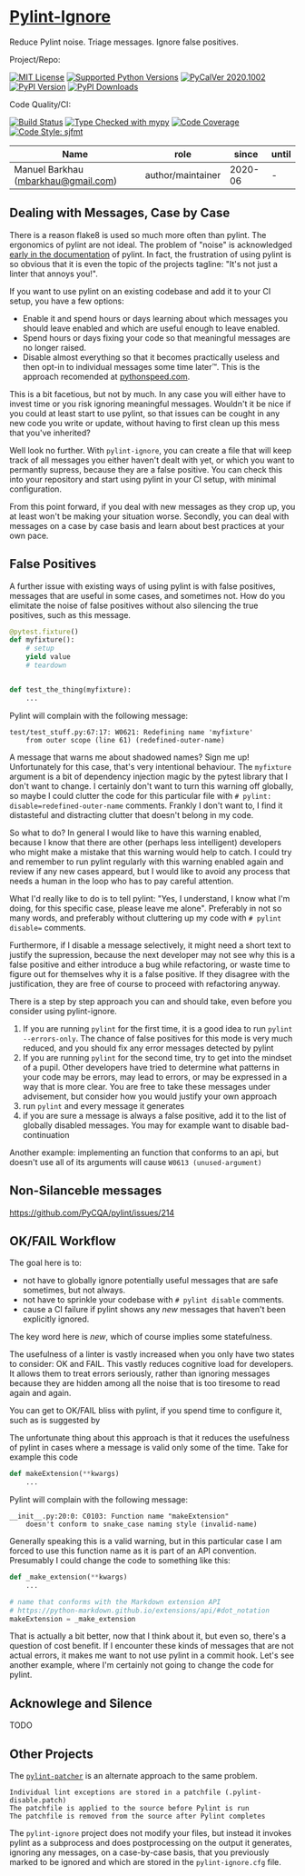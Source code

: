 # [Pylint-Ignore][repo_ref]

Reduce Pylint noise. Triage messages. Ignore false positives.

Project/Repo:

[![MIT License][license_img]][license_ref]
[![Supported Python Versions][pyversions_img]][pyversions_ref]
[![PyCalVer 2020.1002][version_img]][version_ref]
[![PyPI Version][pypi_img]][pypi_ref]
[![PyPI Downloads][downloads_img]][downloads_ref]

Code Quality/CI:

[![Build Status][build_img]][build_ref]
[![Type Checked with mypy][mypy_img]][mypy_ref]
[![Code Coverage][codecov_img]][codecov_ref]
[![Code Style: sjfmt][style_img]][style_ref]


|                 Name                |        role       |  since  | until |
|-------------------------------------|-------------------|---------|-------|
| Manuel Barkhau (mbarkhau@gmail.com) | author/maintainer | 2020-06 | -     |


<!--
  To update the TOC:
  $ pip install md-toc
  $ md_toc --in-place README.md gitlab
-->


[](TOC)

[](TOC)


## Dealing with Messages, Case by Case

There is a reason flake8 is used so much more often than pylint. The ergonomics of pylint are not ideal. The problem of "noise" is acknowledged [early in the documentation](http://pylint.pycqa.org/en/stable/tutorial.html) of pylint. In fact, the frustration of using pylint is so obvious that it is even the topic of the projects tagline: "It's not just a linter that annoys you!".

If you want to use pylint on an existing codebase and add it to your CI setup, you have a few options:

 - Enable it and spend hours or days learning about which messages you should leave enabled and which are useful enough to leave enabled.
 - Spend hours or days fixing your code so that meaningful messages are no longer raised.
 - Disable almost everything so that it becomes practically useless and then opt-in to individual messages some time later™. This is the approach recomended at [pythonspeed.com](https://pythonspeed.com/articles/pylint/).

This is a bit facetious, but not by much. In any case you will either have to invest time or you risk ignoring meaningful messages. Wouldn't it be nice if you could at least start to use pylint, so that issues can be cought in any new code you write or update, without having to first clean up this mess that you've inherited?

Well look no further. With `pylint-ignore`, you can create a file that will keep track of all messages you either haven't dealt with yet, or which you want to permantly supress, because they are a false positive. You can check this into your repository and start using pylint in your CI setup, with minimal configuration.

From this point forward, if you deal with new messages as they crop up, you at least won't be making your situation worse. Secondly, you can deal with messages on a case by case basis and learn about best practices at your own pace.


## False Positives

A further issue with existing ways of using pylint is with false positives, messages that are useful in some cases, and sometimes not. How do you elimitate the noise of false positives without also silencing the true positives, such as this message.

```python
@pytest.fixture()
def myfixture():
    # setup
    yield value
    # teardown


def test_the_thing(myfixture):
    ...
```

Pylint will complain with the following message:

```
test/test_stuff.py:67:17: W0621: Redefining name 'myfixture'
    from outer scope (line 61) (redefined-outer-name)
```

A message that warns me about shadowed names? Sign me up! Unfortunately
for this case, that's very intentional behaviour. The `myfixture` argument
is a bit of dependency injection magic by the pytest library that I don't
want to change. I certainly don't want to turn this warning off globally,
so maybe I could clutter the code for this particular file with `# pylint:
disable=redefined-outer-name` comments. Frankly I don't want to, I find it
distasteful and distracting clutter that doesn't belong in my code.

So what to do? In general I would like to have this warning enabled,
because I know that there are other (perhaps less intelligent) developers
who might make a mistake that this warning would help to catch. I could
try and remember to run pylint regularly with this warning enabled again
and review if any new cases appeard, but I would like to avoid any process that needs a human in the loop who has to pay careful attention.

What I'd really like to do is to tell pylint: "Yes, I understand, I
know what I'm doing, for this specific case, please leave me alone".
Preferably in not so many words, and preferably without cluttering up
my code with `# pylint disable=` comments.

Furthermore, if I disable a message selectively, it might need a short
text to justify the supression, because the next developer may not see why
this is a false positive and either introduce a bug while refactoring, or
waste time to figure out for themselves why it is a false positive. If
they disagree with the justification, they are free of course to proceed
with refactoring anyway.

There is a step by step approach you can and should take, even before you consider using pylint-ignore.

1. If you are running `pylint` for the first time, it is a good idea to run `pylint --errors-only`. The chance of false positives for this mode is very much reduced, and you should fix any error messages detected by pylint
2. If you are running `pylint` for the second time, try to get into the mindset of a pupil. Other developers have tried to determine what patterns in your code may be errors, may lead to errors, or may be expressed in a way that is more clear. You are free to take these messages under advisement, but consider how you would justify your own approach
1. run `pylint` and  every message it generates
2. if you are sure a message is always a false positive, add it to the list of globally disabled messages. You may for example want to disable bad-continuation


Another example: implementing an function that conforms to an api, but doesn't use all of its arguments will cause `W0613 (unused-argument)`


## Non-Silanceble messages

https://github.com/PyCQA/pylint/issues/214


## OK/FAIL Workflow

The goal here is to:

 - not have to globally ignore potentially useful messages that are safe sometimes, but not always.
 - not have to sprinkle your codebase with `# pylint disable` comments.
 - cause a CI failure if pylint shows any *new* messages that haven't been explicitly ignored.

The key word here is *new*, which of course implies some statefulness.



The usefulness of a linter is vastly increased when you only have two
states to consider: OK and FAIL. This vastly reduces cognitive load for
developers. It allows them to treat errors seriously, rather than ignoring
messages because they are hidden among all the noise that is too tiresome
to read again and again.

You can get to OK/FAIL bliss with pylint, if you spend time to configure
it, such as is suggested by


The unfortunate thing about this approach is that it reduces the
usefulness of pylint in cases where a message is valid only some of
the time. Take for example this code

```python
def makeExtension(**kwargs)
    ...
```

Pylint will complain with the following message:

```
__init__.py:20:0: C0103: Function name "makeExtension"
    doesn't conform to snake_case naming style (invalid-name)
```

Generally speaking this is a valid warning, but in this particular
case I am forced to use this function name as it is part of an API
convention. Presumably I could change the code to something like this:

```python
def _make_extension(**kwargs)
    ...

# name that conforms with the Markdown extension API
# https://python-markdown.github.io/extensions/api/#dot_notation
makeExtension = _make_extension
```

That is actually a bit better, now that I think about it, but even so, there's a question of cost benefit. If I encounter these kinds of messages that are not actual errors, it makes me want to not use pylint in a commit hook. Let's see another example, where I'm certainly not going to change the code for pylint.


## Acknowlege and Silence

TODO


## Other Projects

The [`pylint-patcher`](https://pypi.org/project/pylint-patcher/) is an alternate approach to the same problem.

    Individual lint exceptions are stored in a patchfile (.pylint-disable.patch)
    The patchfile is applied to the source before Pylint is run
    The patchfile is removed from the source after Pylint completes

The `pylint-ignore` project does not modify your files, but instead it invokes pylint as a subprocess and does postprocessing on the output it generates, ignoring any messages, on a case-by-case basis, that you previously marked to be ignored and which are stored in the `pylint-ignore.cfg` file.



[repo_ref]: https://gitlab.com/mbarkhau/pylint-ignore

[build_img]: https://gitlab.com/mbarkhau/pylint-ignore/badges/master/pipeline.svg
[build_ref]: https://gitlab.com/mbarkhau/pylint-ignore/pipelines

[codecov_img]: https://gitlab.com/mbarkhau/pylint-ignore/badges/master/coverage.svg
[codecov_ref]: https://mbarkhau.gitlab.io/pylint-ignore/cov

[license_img]: https://img.shields.io/badge/License-MIT-blue.svg
[license_ref]: https://gitlab.com/mbarkhau/pylint-ignore/blob/master/LICENSE

[mypy_img]: https://img.shields.io/badge/mypy-checked-green.svg
[mypy_ref]: https://mbarkhau.gitlab.io/pylint-ignore/mypycov

[style_img]: https://img.shields.io/badge/code%20style-%20sjfmt-f71.svg
[style_ref]: https://gitlab.com/mbarkhau/straitjacket/

[pypi_img]: https://img.shields.io/badge/PyPI-wheels-green.svg
[pypi_ref]: https://pypi.org/project/pylint-ignore/#files

[downloads_img]: https://pepy.tech/badge/pylint-ignore/month
[downloads_ref]: https://pepy.tech/project/pylint-ignore

[version_img]: https://img.shields.io/static/v1.svg?label=PyCalVer&message=2020.1002&color=blue
[version_ref]: https://pypi.org/project/pycalver/

[pyversions_img]: https://img.shields.io/pypi/pyversions/pylint-ignore.svg
[pyversions_ref]: https://pypi.python.org/pypi/pylint-ignore
